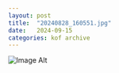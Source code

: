 ```yaml
---
layout:	post
title:	"20240828_160551.jpg"
date:	2024-09-15
categories:	kof archive
---
```


![Image Alt](https://k0f.github.io/assets/20240828_160551.jpg)